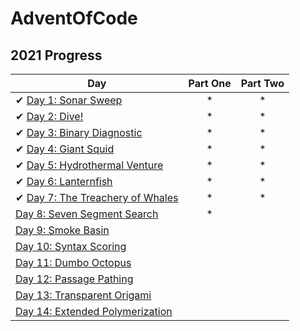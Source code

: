 # AdventOfCode

## 2021 Progress

| Day                                                                                    | Part One | Part Two |
|----------------------------------------------------------------------------------------|:--------:|:--------:|
| ✔ [Day 1: Sonar Sweep](src/com/aoc/Day01/Day01.java)                                   |   *    |   *    |
| ✔ [Day 2: Dive!](src/com/aoc/Day02/Day02.java)                                         |   *    |   *    |
| ✔ [Day 3: Binary Diagnostic](src/com/aoc/Day03/Day03.java )   |   *    |   *    |
| ✔ [Day 4: Giant Squid](src/com/aoc/Day04/Day04.java)    |   *    |    *    |
| ✔ [Day 5: Hydrothermal Venture](src/com/aoc/Day05/Day05.java) |   *     |   *    |
| ✔ [Day 6: Lanternfish](src/com/aoc/Day06/Day06.java) |   *    |   *    |
| ✔ [Day 7: The Treachery of Whales](src/com/aoc/Day07/Day07.java) |   *    |   *    |
|   [Day 8: Seven Segment Search](src/com/aoc/Day08/Day08.java) |   *    |        |
|   [Day 9: Smoke Basin]() |        |        |
|   [Day 10: Syntax Scoring]() |        |        |
|   [Day 11: Dumbo Octopus]() |        |        |
|   [Day 12: Passage Pathing]() |        |        |
|   [Day 13: Transparent Origami]() |        |        |
|   [Day 14: Extended Polymerization]() |        |        |
